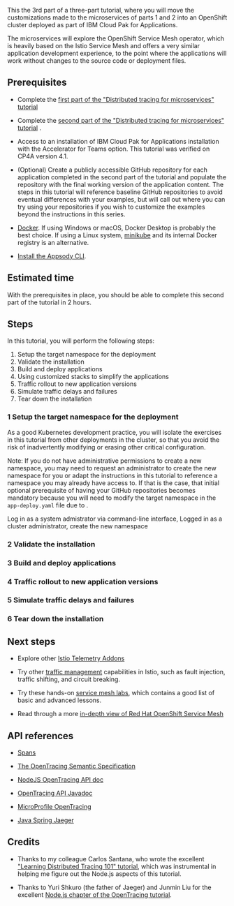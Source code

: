 This the 3rd part of a three-part tutorial, where you will move the customizations made to the microservices of parts 1 and 2 into an OpenShift cluster deployed as part of IBM Cloud Pak for Applications. 

The microservices will explore the OpenShift Service Mesh operator, which is heavily based on the Istio Service Mesh and offers a very similar application development experience, to the point where the applications will work without changes to the source code or deployment files.


## Prerequisites

* Complete the [first part of the "Distributed tracing for microservices" tutorial](https://developer.ibm.com/tutorials/distributed-tracing-for-microservices-1/) 

* Complete the [second part of the "Distributed tracing for microservices" tutorial](README-part-2.md) .

* Access to an installation of IBM Cloud Pak for Applications installation with the Accelerator for Teams option. This tutorial was verified on CP4A version 4.1.

* (Optional) Create a publicly accessible GitHub repository for each application completed in the second part of the tutorial and populate the repository with the final working version of the application content. The steps in this tutorial will reference baseline GitHub repositories to avoid eventual differences with your examples, but will call out where you can try using your repositories if you wish to customize the examples beyond the instructions in this series.

* [Docker](https://docs.docker.com/get-started/).
  If using Windows or macOS, Docker Desktop is probably the best choice. If using a Linux system, [minikube](https://github.com/kubernetes/minikube) and its internal Docker registry is an alternative.

* [Install the Appsody CLI](https://appsody.dev/docs/getting-started/installation).


## Estimated time

With the prerequisites in place, you should be able to complete this second part of the tutorial in 2 hours.



## Steps

In this tutorial, you will perform the following steps:

1. Setup the target namespace for the deployment
1. Validate the installation
1. Build and deploy applications
1. Using customized stacks to simplify the applications
1. Traffic rollout to new application versions
1. Simulate traffic delays and failures
1. Tear down the installation


### 1 Setup the target namespace for the deployment

As a good Kubernetes development practice, you will isolate the exercises in this tutorial from other deployments in the cluster, so that you avoid the risk of inadvertently modifying or erasing other critical configuration.

Note: If you do not have administrative permissions to create a new namespace, you may need to request an administrator to create the new namespace for you or adapt the instructions in this tutorial to reference a namespace you may already have access to. If that is the case, that initial optional prerequisite of having your GitHub repositories becomes mandatory because you will need to modify the target namespace in the `app-deploy.yaml` file due to .

Log in as a system admistrator via command-line interface, Logged in as a cluster administrator, create the new namespace 


### 2 Validate the installation


### 3 Build and deploy applications


### 4 Traffic rollout to new application versions


### 5 Simulate traffic delays and failures


### 6 Tear down the installation


## Next steps

- Explore other [Istio Telemetry Addons](https://istio.io/docs/tasks/observability/gateways/)

- Try other [traffic management](https://istio.io/docs/tasks/traffic-management/) capabilities in Istio, such as fault injection, traffic shifting, and circuit breaking.

- Try these hands-on [service mesh labs](https://learn.openshift.com/servicemesh/), which contains a good list of basic and advanced lessons.

- Read through a more [in-depth view of Red Hat OpenShift Service Mesh](https://docs.openshift.com/container-platform/latest/service_mesh/service_mesh_arch/understanding-ossm.html)

## API references 

- [Spans](https://opentracing.io/docs/overview/spans/)

- [The OpenTracing Semantic Specification](https://github.com/opentracing/specification/blob/master/specification.md)

- [NodeJS OpenTracing API doc](https://opentracing-javascript.surge.sh/)

- [OpenTracing API Javadoc](https://javadoc.io/doc/io.opentracing/opentracing-api/latest/index.html)

- [MicroProfile OpenTracing](https://github.com/eclipse/microprofile-opentracing)

- [Java Spring Jaeger](https://github.com/opentracing-contrib/java-spring-jaeger)



## Credits

- Thanks to my colleague Carlos Santana, who wrote the excellent ["Learning Distributed Tracing 101" tutorial](https://ibm-cloud-architecture.github.io/learning-distributed-tracing-101/docs/index.html), which was instrumental in helping me figure out the Node.js aspects of this tutorial.

- Thanks to Yuri Shkuro (the father of Jaeger) and Junmin Liu for the excellent [Node.js chapter of the OpenTracing tutorial](https://github.com/yurishkuro/opentracing-tutorial/tree/master/nodejs).
